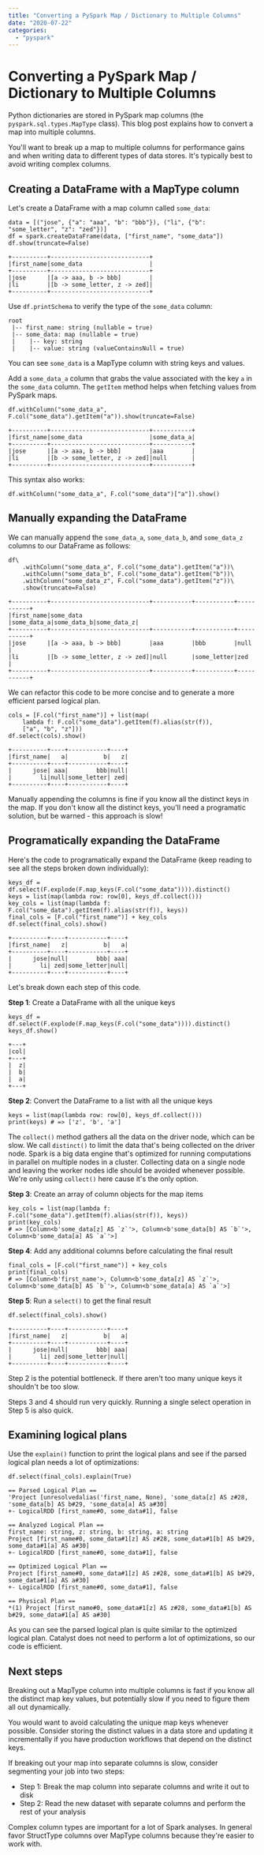 ```yaml
---
title: "Converting a PySpark Map / Dictionary to Multiple Columns"
date: "2020-07-22"
categories: 
  - "pyspark"
---
```


# Converting a PySpark Map / Dictionary to Multiple Columns

Python dictionaries are stored in PySpark map columns (the `pyspark.sql.types.MapType` class). This blog post explains how to convert a map into multiple columns.

You'll want to break up a map to multiple columns for performance gains and when writing data to different types of data stores. It's typically best to avoid writing complex columns.

## Creating a DataFrame with a MapType column

Let's create a DataFrame with a map column called `some_data`:

```
data = [("jose", {"a": "aaa", "b": "bbb"}), ("li", {"b": "some_letter", "z": "zed"})]
df = spark.createDataFrame(data, ["first_name", "some_data"])
df.show(truncate=False)
```

```
+----------+----------------------------+
|first_name|some_data                   |
+----------+----------------------------+
|jose      |[a -> aaa, b -> bbb]        |
|li        |[b -> some_letter, z -> zed]|
+----------+----------------------------+
```

Use `df.printSchema` to verify the type of the `some_data` column:

```
root
 |-- first_name: string (nullable = true)
 |-- some_data: map (nullable = true)
 |    |-- key: string
 |    |-- value: string (valueContainsNull = true)
```

You can see `some_data` is a MapType column with string keys and values.

Add a `some_data_a` column that grabs the value associated with the key `a` in the `some_data` column. The `getItem` method helps when fetching values from PySpark maps.

```
df.withColumn("some_data_a", F.col("some_data").getItem("a")).show(truncate=False)
```

```
+----------+----------------------------+-----------+
|first_name|some_data                   |some_data_a|
+----------+----------------------------+-----------+
|jose      |[a -> aaa, b -> bbb]        |aaa        |
|li        |[b -> some_letter, z -> zed]|null       |
+----------+----------------------------+-----------+
```

This syntax also works:

```
df.withColumn("some_data_a", F.col("some_data")["a"]).show()
```

## Manually expanding the DataFrame

We can manually append the `some_data_a`, `some_data_b`, and `some_data_z` columns to our DataFrame as follows:

```
df\
    .withColumn("some_data_a", F.col("some_data").getItem("a"))\
    .withColumn("some_data_b", F.col("some_data").getItem("b"))\
    .withColumn("some_data_z", F.col("some_data").getItem("z"))\
    .show(truncate=False)
```

```
+----------+----------------------------+-----------+-----------+-----------+
|first_name|some_data                   |some_data_a|some_data_b|some_data_z|
+----------+----------------------------+-----------+-----------+-----------+
|jose      |[a -> aaa, b -> bbb]        |aaa        |bbb        |null       |
|li        |[b -> some_letter, z -> zed]|null       |some_letter|zed        |
+----------+----------------------------+-----------+-----------+-----------+
```

We can refactor this code to be more concise and to generate a more efficient parsed logical plan.

```
cols = [F.col("first_name")] + list(map(
    lambda f: F.col("some_data").getItem(f).alias(str(f)),
    ["a", "b", "z"]))
df.select(cols).show()
```

```
+----------+----+-----------+----+
|first_name|   a|          b|   z|
+----------+----+-----------+----+
|      jose| aaa|        bbb|null|
|        li|null|some_letter| zed|
+----------+----+-----------+----+
```

Manually appending the columns is fine if you know all the distinct keys in the map. If you don't know all the distinct keys, you'll need a programatic solution, but be warned - this approach is slow!

## Programatically expanding the DataFrame

Here's the code to programatically expand the DataFrame (keep reading to see all the steps broken down individually):

```
keys_df = df.select(F.explode(F.map_keys(F.col("some_data")))).distinct()
keys = list(map(lambda row: row[0], keys_df.collect()))
key_cols = list(map(lambda f: F.col("some_data").getItem(f).alias(str(f)), keys))
final_cols = [F.col("first_name")] + key_cols
df.select(final_cols).show()
```

```
+----------+----+-----------+----+
|first_name|   z|          b|   a|
+----------+----+-----------+----+
|      jose|null|        bbb| aaa|
|        li| zed|some_letter|null|
+----------+----+-----------+----+
```

Let's break down each step of this code.

**Step 1**: Create a DataFrame with all the unique keys

```
keys_df = df.select(F.explode(F.map_keys(F.col("some_data")))).distinct()
keys_df.show()
```

```
+---+
|col|
+---+
|  z|
|  b|
|  a|
+---+
```

**Step 2**: Convert the DataFrame to a list with all the unique keys

```
keys = list(map(lambda row: row[0], keys_df.collect()))
print(keys) # => ['z', 'b', 'a']
```

The `collect()` method gathers all the data on the driver node, which can be slow. We call `distinct()` to limit the data that's being collected on the driver node. Spark is a big data engine that's optimized for running computations in parallel on multiple nodes in a cluster. Collecting data on a single node and leaving the worker nodes idle should be avoided whenever possible. We're only using `collect()` here cause it's the only option.

**Step 3**: Create an array of column objects for the map items

```
key_cols = list(map(lambda f: F.col("some_data").getItem(f).alias(str(f)), keys))
print(key_cols)
# => [Column<b'some_data[z] AS `z`'>, Column<b'some_data[b] AS `b`'>, Column<b'some_data[a] AS `a`'>]
```

**Step 4**: Add any additional columns before calculating the final result

```
final_cols = [F.col("first_name")] + key_cols
print(final_cols)
# => [Column<b'first_name'>, Column<b'some_data[z] AS `z`'>, Column<b'some_data[b] AS `b`'>, Column<b'some_data[a] AS `a`'>]
```

**Step 5**: Run a `select()` to get the final result

```
df.select(final_cols).show()
```

```
+----------+----+-----------+----+
|first_name|   z|          b|   a|
+----------+----+-----------+----+
|      jose|null|        bbb| aaa|
|        li| zed|some_letter|null|
+----------+----+-----------+----+
```

Step 2 is the potential bottleneck. If there aren't too many unique keys it shouldn't be too slow.

Steps 3 and 4 should run very quickly. Running a single select operation in Step 5 is also quick.

## Examining logical plans

Use the `explain()` function to print the logical plans and see if the parsed logical plan needs a lot of optimizations:

```
df.select(final_cols).explain(True)

== Parsed Logical Plan ==
'Project [unresolvedalias('first_name, None), 'some_data[z] AS z#28, 'some_data[b] AS b#29, 'some_data[a] AS a#30]
+- LogicalRDD [first_name#0, some_data#1], false

== Analyzed Logical Plan ==
first_name: string, z: string, b: string, a: string
Project [first_name#0, some_data#1[z] AS z#28, some_data#1[b] AS b#29, some_data#1[a] AS a#30]
+- LogicalRDD [first_name#0, some_data#1], false

== Optimized Logical Plan ==
Project [first_name#0, some_data#1[z] AS z#28, some_data#1[b] AS b#29, some_data#1[a] AS a#30]
+- LogicalRDD [first_name#0, some_data#1], false

== Physical Plan ==
*(1) Project [first_name#0, some_data#1[z] AS z#28, some_data#1[b] AS b#29, some_data#1[a] AS a#30]
```

As you can see the parsed logical plan is quite similar to the optimized logical plan. Catalyst does not need to perform a lot of optimizations, so our code is efficient.

## Next steps

Breaking out a MapType column into multiple columns is fast if you know all the distinct map key values, but potentially slow if you need to figure them all out dynamically.

You would want to avoid calculating the unique map keys whenever possible. Consider storing the distinct values in a data store and updating it incrementally if you have production workflows that depend on the distinct keys.

If breaking out your map into separate columns is slow, consider segmenting your job into two steps:

- Step 1: Break the map column into separate columns and write it out to disk
- Step 2: Read the new dataset with separate columns and perform the rest of your analysis

Complex column types are important for a lot of Spark analyses. In general favor StructType columns over MapType columns because they're easier to work with.
